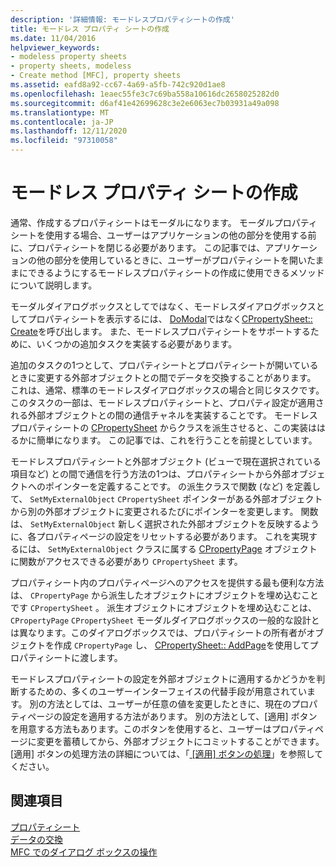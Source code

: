 ```yaml
---
description: '詳細情報: モードレスプロパティシートの作成'
title: モードレス プロパティ シートの作成
ms.date: 11/04/2016
helpviewer_keywords:
- modeless property sheets
- property sheets, modeless
- Create method [MFC], property sheets
ms.assetid: eafd8a92-cc67-4a69-a5fb-742c920d1ae8
ms.openlocfilehash: 1eaec55fe3c7c69ba558a10616dc2658025282d0
ms.sourcegitcommit: d6af41e42699628c3e2e6063ec7b03931a49a098
ms.translationtype: MT
ms.contentlocale: ja-JP
ms.lasthandoff: 12/11/2020
ms.locfileid: "97310058"
---
```

# <a name="creating-a-modeless-property-sheet"></a>モードレス プロパティ シートの作成

通常、作成するプロパティシートはモーダルになります。 モーダルプロパティシートを使用する場合、ユーザーはアプリケーションの他の部分を使用する前に、プロパティシートを閉じる必要があります。 この記事では、アプリケーションの他の部分を使用しているときに、ユーザーがプロパティシートを開いたままにできるようにするモードレスプロパティシートの作成に使用できるメソッドについて説明します。

モーダルダイアログボックスとしてではなく、モードレスダイアログボックスとしてプロパティシートを表示するには、 [DoModal](reference/cpropertysheet-class.md#domodal)ではなく[CPropertySheet:: Create](reference/cpropertysheet-class.md#create)を呼び出します。 また、モードレスプロパティシートをサポートするために、いくつかの追加タスクを実装する必要があります。

追加のタスクの1つとして、プロパティシートとプロパティシートが開いているときに変更する外部オブジェクトとの間でデータを交換することがあります。 これは、通常、標準のモードレスダイアログボックスの場合と同じタスクです。 このタスクの一部は、モードレスプロパティシートと、プロパティ設定が適用される外部オブジェクトとの間の通信チャネルを実装することです。 モードレスプロパティシートの [CPropertySheet](reference/cpropertysheet-class.md) からクラスを派生させると、この実装ははるかに簡単になります。 この記事では、これを行うことを前提としています。

モードレスプロパティシートと外部オブジェクト (ビューで現在選択されている項目など) との間で通信を行う方法の1つは、プロパティシートから外部オブジェクトへのポインターを定義することです。 の派生クラスで関数 (など) を定義して、 `SetMyExternalObject` `CPropertySheet` ポインターがある外部オブジェクトから別の外部オブジェクトに変更されるたびにポインターを変更します。 関数は、 `SetMyExternalObject` 新しく選択された外部オブジェクトを反映するように、各プロパティページの設定をリセットする必要があります。 これを実現するには、 `SetMyExternalObject` クラスに属する [CPropertyPage](reference/cpropertypage-class.md) オブジェクトに関数がアクセスできる必要があり `CPropertySheet` ます。

プロパティシート内のプロパティページへのアクセスを提供する最も便利な方法は、 `CPropertyPage` から派生したオブジェクトにオブジェクトを埋め込むことです `CPropertySheet` 。 派生オブジェクトにオブジェクトを埋め込むことは、 `CPropertyPage` `CPropertySheet` モーダルダイアログボックスの一般的な設計とは異なります。このダイアログボックスでは、プロパティシートの所有者がオブジェクトを作成 `CPropertyPage` し、 [CPropertySheet:: AddPage](reference/cpropertysheet-class.md#addpage)を使用してプロパティシートに渡します。

モードレスプロパティシートの設定を外部オブジェクトに適用するかどうかを判断するための、多くのユーザーインターフェイスの代替手段が用意されています。 別の方法としては、ユーザーが任意の値を変更したときに、現在のプロパティページの設定を適用する方法があります。 別の方法として、[適用] ボタンを用意する方法もあります。このボタンを使用すると、ユーザーはプロパティページに変更を蓄積してから、外部オブジェクトにコミットすることができます。 [適用] ボタンの処理方法の詳細については、「[ [適用] ボタンの処理](handling-the-apply-button.md)」を参照してください。

## <a name="see-also"></a>関連項目

[プロパティシート](property-sheets-mfc.md)<br/>
[データの交換](exchanging-data.md)<br/>
[MFC でのダイアログ ボックスの操作](life-cycle-of-a-dialog-box.md)
